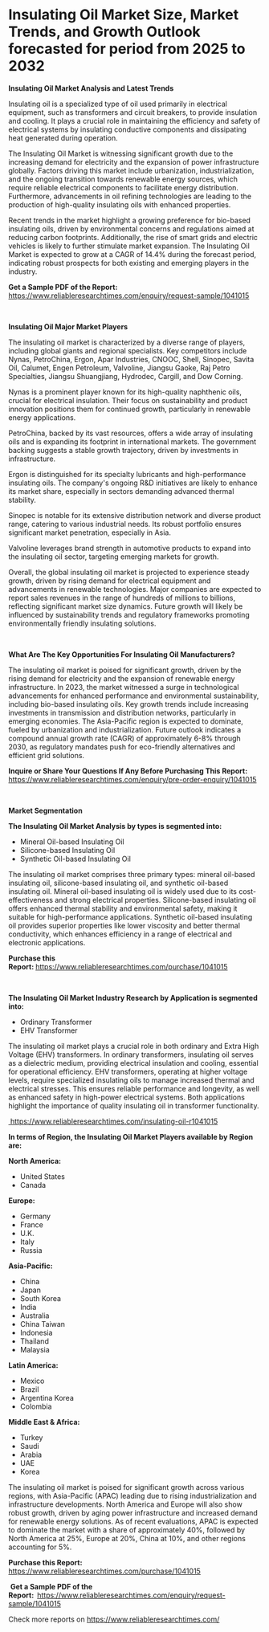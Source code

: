 <p><h1>Insulating Oil Market Size, Market Trends, and Growth Outlook forecasted for period from 2025 to 2032</h1></p><p><strong>Insulating Oil Market Analysis and Latest Trends</strong></p>
<p><p>Insulating oil is a specialized type of oil used primarily in electrical equipment, such as transformers and circuit breakers, to provide insulation and cooling. It plays a crucial role in maintaining the efficiency and safety of electrical systems by insulating conductive components and dissipating heat generated during operation.</p><p>The Insulating Oil Market is witnessing significant growth due to the increasing demand for electricity and the expansion of power infrastructure globally. Factors driving this market include urbanization, industrialization, and the ongoing transition towards renewable energy sources, which require reliable electrical components to facilitate energy distribution. Furthermore, advancements in oil refining technologies are leading to the production of high-quality insulating oils with enhanced properties.</p><p>Recent trends in the market highlight a growing preference for bio-based insulating oils, driven by environmental concerns and regulations aimed at reducing carbon footprints. Additionally, the rise of smart grids and electric vehicles is likely to further stimulate market expansion. The Insulating Oil Market is expected to grow at a CAGR of 14.4% during the forecast period, indicating robust prospects for both existing and emerging players in the industry.</p></p>
<p><strong>Get a Sample PDF of the Report:&nbsp;</strong> <a href="https://www.reliableresearchtimes.com/enquiry/request-sample/1041015?utm_campaign=2464&utm_medium=2&utm_source=Github&utm_content=ia&utm_term=01042025&utm_id=insulating-oil">https://www.reliableresearchtimes.com/enquiry/request-sample/1041015</a></p>
<p>&nbsp;</p>
<p><strong>Insulating Oil Major Market Players</strong></p>
<p><p>The insulating oil market is characterized by a diverse range of players, including global giants and regional specialists. Key competitors include Nynas, PetroChina, Ergon, Apar Industries, CNOOC, Shell, Sinopec, Savita Oil, Calumet, Engen Petroleum, Valvoline, Jiangsu Gaoke, Raj Petro Specialties, Jiangsu Shuangjiang, Hydrodec, Cargill, and Dow Corning.</p><p>Nynas is a prominent player known for its high-quality naphthenic oils, crucial for electrical insulation. Their focus on sustainability and product innovation positions them for continued growth, particularly in renewable energy applications.</p><p>PetroChina, backed by its vast resources, offers a wide array of insulating oils and is expanding its footprint in international markets. The government backing suggests a stable growth trajectory, driven by investments in infrastructure.</p><p>Ergon is distinguished for its specialty lubricants and high-performance insulating oils. The company's ongoing R&D initiatives are likely to enhance its market share, especially in sectors demanding advanced thermal stability.</p><p>Sinopec is notable for its extensive distribution network and diverse product range, catering to various industrial needs. Its robust portfolio ensures significant market penetration, especially in Asia.</p><p>Valvoline leverages brand strength in automotive products to expand into the insulating oil sector, targeting emerging markets for growth. </p><p>Overall, the global insulating oil market is projected to experience steady growth, driven by rising demand for electrical equipment and advancements in renewable technologies. Major companies are expected to report sales revenues in the range of hundreds of millions to billions, reflecting significant market size dynamics. Future growth will likely be influenced by sustainability trends and regulatory frameworks promoting environmentally friendly insulating solutions.</p></p>
<p>&nbsp;</p>
<p><strong>What Are The Key Opportunities For Insulating Oil Manufacturers?</strong></p>
<p><p>The insulating oil market is poised for significant growth, driven by the rising demand for electricity and the expansion of renewable energy infrastructure. In 2023, the market witnessed a surge in technological advancements for enhanced performance and environmental sustainability, including bio-based insulating oils. Key growth trends include increasing investments in transmission and distribution networks, particularly in emerging economies. The Asia-Pacific region is expected to dominate, fueled by urbanization and industrialization. Future outlook indicates a compound annual growth rate (CAGR) of approximately 6-8% through 2030, as regulatory mandates push for eco-friendly alternatives and efficient grid solutions.</p></p>
<p><strong>Inquire or Share Your Questions If Any Before Purchasing This Report:</strong> <a href="https://www.reliableresearchtimes.com/enquiry/pre-order-enquiry/1041015?utm_campaign=2464&utm_medium=2&utm_source=Github&utm_content=ia&utm_term=01042025&utm_id=insulating-oil">https://www.reliableresearchtimes.com/enquiry/pre-order-enquiry/1041015</a></p>
<p>&nbsp;</p>
<p><strong>Market Segmentation</strong></p>
<p><strong>The Insulating Oil Market Analysis by types is segmented into:</strong></p>
<p><ul><li>Mineral Oil-based Insulating Oil</li><li>Silicone-based Insulating Oil</li><li>Synthetic Oil-based Insulating Oil</li></ul></p>
<p><p>The insulating oil market comprises three primary types: mineral oil-based insulating oil, silicone-based insulating oil, and synthetic oil-based insulating oil. Mineral oil-based insulating oil is widely used due to its cost-effectiveness and strong electrical properties. Silicone-based insulating oil offers enhanced thermal stability and environmental safety, making it suitable for high-performance applications. Synthetic oil-based insulating oil provides superior properties like lower viscosity and better thermal conductivity, which enhances efficiency in a range of electrical and electronic applications.</p></p>
<p><strong>Purchase this Report:&nbsp;</strong><a href="https://www.reliableresearchtimes.com/purchase/1041015?utm_campaign=2464&utm_medium=2&utm_source=Github&utm_content=ia&utm_term=01042025&utm_id=insulating-oil">https://www.reliableresearchtimes.com/purchase/1041015</a></p>
<p>&nbsp;</p>
<p><strong>The Insulating Oil Market Industry Research by Application is segmented into:</strong></p>
<p><ul><li>Ordinary Transformer</li><li>EHV Transformer</li></ul></p>
<p><p>The insulating oil market plays a crucial role in both ordinary and Extra High Voltage (EHV) transformers. In ordinary transformers, insulating oil serves as a dielectric medium, providing electrical insulation and cooling, essential for operational efficiency. EHV transformers, operating at higher voltage levels, require specialized insulating oils to manage increased thermal and electrical stresses. This ensures reliable performance and longevity, as well as enhanced safety in high-power electrical systems. Both applications highlight the importance of quality insulating oil in transformer functionality.</p></p>
<p><a href="https://www.reliableresearchtimes.com/insulating-oil-r1041015?utm_campaign=2464&utm_medium=2&utm_source=Github&utm_content=ia&utm_term=01042025&utm_id=insulating-oil">&nbsp;https://www.reliableresearchtimes.com/insulating-oil-r1041015</a></p>
<p><strong>In terms of Region, the Insulating Oil Market Players available by Region are:</strong></p>
<p>
    <p> <strong> North America: </strong>
        <ul>
            <li>United States</li>
            <li>Canada</li>
        </ul>
        </p> 
    <p> <strong> Europe: </strong>
        <ul>
            <li>Germany</li>
            <li>France</li>
            <li>U.K.</li>
            <li>Italy</li>
            <li>Russia</li>
        </ul>
        </p> 
    <p> <strong> Asia-Pacific: </strong>
        <ul>
            <li>China</li>
            <li>Japan</li>
            <li>South Korea</li>
            <li>India</li>
            <li>Australia</li>
            <li>China Taiwan</li>
            <li>Indonesia</li>
            <li>Thailand</li>
            <li>Malaysia</li>
        </ul>
        </p> 
    <p> <strong> Latin America: </strong>
        <ul>
            <li>Mexico</li>
            <li>Brazil</li>
            <li>Argentina Korea</li>
            <li>Colombia</li>
        </ul>
        </p> 
    <p> <strong> Middle East & Africa: </strong>
        <ul>
            <li>Turkey</li>
            <li>Saudi</li>
            <li>Arabia</li>
            <li>UAE</li>
            <li>Korea</li>
        </ul>
    </p>
    </p>
<p><p>The insulating oil market is poised for significant growth across various regions, with Asia-Pacific (APAC) leading due to rising industrialization and infrastructure developments. North America and Europe will also show robust growth, driven by aging power infrastructure and increased demand for renewable energy solutions. As of recent evaluations, APAC is expected to dominate the market with a share of approximately 40%, followed by North America at 25%, Europe at 20%, China at 10%, and other regions accounting for 5%.</p></p>
<p><strong>Purchase this Report: </strong><a href="https://www.reliableresearchtimes.com/purchase/1041015?utm_campaign=2464&utm_medium=2&utm_source=Github&utm_content=ia&utm_term=01042025&utm_id=insulating-oil">https://www.reliableresearchtimes.com/purchase/1041015</a></p>
<p>&nbsp;<strong>Get a Sample PDF of the Report:&nbsp;&nbsp;</strong><a href="https://www.reliableresearchtimes.com/enquiry/request-sample/1041015?utm_campaign=2464&utm_medium=2&utm_source=Github&utm_content=ia&utm_term=01042025&utm_id=insulating-oil">https://www.reliableresearchtimes.com/enquiry/request-sample/1041015</a></p>
<p><strong></strong></p>
<p>Check more reports on <a href="https://www.reliableresearchtimes.com/?utm_campaign=2464&utm_medium=2&utm_source=Github&utm_content=ia&utm_term=01042025&utm_id=insulating-oil">https://www.reliableresearchtimes.com/</a></p>